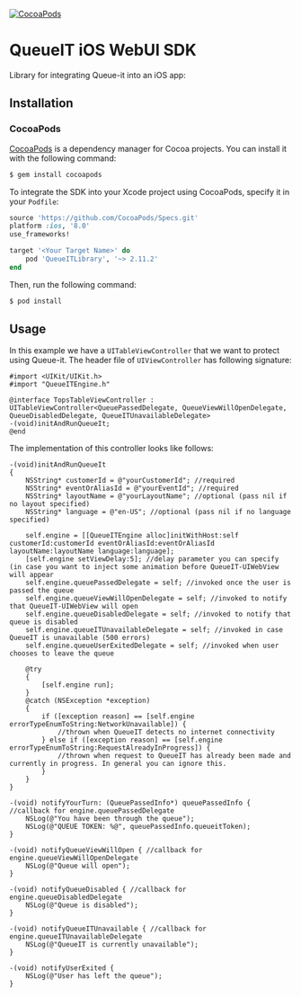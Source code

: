 [![CocoaPods](https://img.shields.io/cocoapods/v/QueueITLibrary.svg)](https://cocoapods.org/pods/QueueITLibrary)

# QueueIT iOS WebUI SDK

Library for integrating Queue-it into an iOS app:

## Installation

### CocoaPods

[CocoaPods](http://cocoapods.org) is a dependency manager for Cocoa projects. You can install it with the following command:

```bash
$ gem install cocoapods
```

To integrate the SDK into your Xcode project using CocoaPods, specify it in your `Podfile`:

```ruby
source 'https://github.com/CocoaPods/Specs.git'
platform :ios, '8.0'
use_frameworks!

target '<Your Target Name>' do
    pod 'QueueITLibrary', '~> 2.11.2'
end
```

Then, run the following command:

```bash
$ pod install
```

## Usage

In this example we have a `UITableViewController` that we want to protect using Queue-it. The header file of `UIViewController` has following signature:

```objc
#import <UIKit/UIKit.h>
#import "QueueITEngine.h"

@interface TopsTableViewController : UITableViewController<QueuePassedDelegate, QueueViewWillOpenDelegate, QueueDisabledDelegate, QueueITUnavailableDelegate>
-(void)initAndRunQueueIt;
@end
```

The implementation of this controller looks like follows:

```objc
-(void)initAndRunQueueIt
{
    NSString* customerId = @"yourCustomerId"; //required
    NSString* eventOrAliasId = @"yourEventId"; //required
    NSString* layoutName = @"yourLayoutName"; //optional (pass nil if no layout specified)
    NSString* language = @"en-US"; //optional (pass nil if no language specified)
    
    self.engine = [[QueueITEngine alloc]initWithHost:self customerId:customerId eventOrAliasId:eventOrAliasId layoutName:layoutName language:language];
    [self.engine setViewDelay:5]; //delay parameter you can specify (in case you want to inject some animation before QueueIT-UIWebView will appear
    self.engine.queuePassedDelegate = self; //invoked once the user is passed the queue
    self.engine.queueViewWillOpenDelegate = self; //invoked to notify that QueueIT-UIWebView will open
    self.engine.queueDisabledDelegate = self; //invoked to notify that queue is disabled
    self.engine.queueITUnavailableDelegate = self; //invoked in case QueueIT is unavailable (500 errors)
    self.engine.queueUserExitedDelegate = self; //invoked when user chooses to leave the queue
    
    @try
    {
        [self.engine run];
    }
    @catch (NSException *exception)
    {
        if ([exception reason] == [self.engine errorTypeEnumToString:NetworkUnavailable]) {
            //thrown when QueueIT detects no internet connectivity
        } else if ([exception reason] == [self.engine errorTypeEnumToString:RequestAlreadyInProgress]) {
            //thrown when request to QueueIT has already been made and currently in progress. In general you can ignore this.
        }
    }
}

-(void) notifyYourTurn: (QueuePassedInfo*) queuePassedInfo { //callback for engine.queuePassedDelegate
    NSLog(@"You have been through the queue");
    NSLog(@"QUEUE TOKEN: %@", queuePassedInfo.queueitToken);
}

-(void) notifyQueueViewWillOpen { //callback for engine.queueViewWillOpenDelegate
    NSLog(@"Queue will open");
}

-(void) notifyQueueDisabled { //callback for engine.queueDisabledDelegate
    NSLog(@"Queue is disabled");
}

-(void) notifyQueueITUnavailable { //callback for engine.queueITUnavailableDelegate
    NSLog(@"QueueIT is currently unavailable");
}

-(void) notifyUserExited {
    NSLog(@"User has left the queue");
}
```